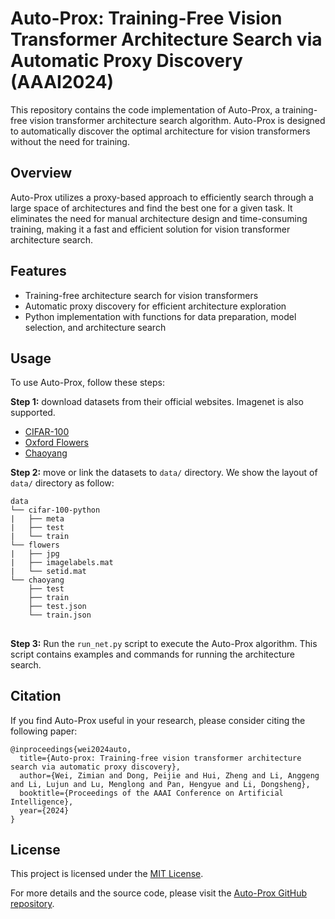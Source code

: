 # Auto-Prox: Training-Free Vision Transformer Architecture Search via Automatic Proxy Discovery (AAAI2024)

This repository contains the code implementation of Auto-Prox, a training-free vision transformer architecture search algorithm. Auto-Prox is designed to automatically discover the optimal architecture for vision transformers without the need for training.

## Overview
Auto-Prox utilizes a proxy-based approach to efficiently search through a large space of architectures and find the best one for a given task. It eliminates the need for manual architecture design and time-consuming training, making it a fast and efficient solution for vision transformer architecture search.

## Features
- Training-free architecture search for vision transformers
- Automatic proxy discovery for efficient architecture exploration
- Python implementation with functions for data preparation, model selection, and architecture search

## Usage
To use Auto-Prox, follow these steps:



**Step 1:** download datasets from their official websites. Imagenet is also supported.

- [CIFAR-100](https://www.cs.toronto.edu/~kriz/cifar.html)
- [Oxford Flowers](https://www.robots.ox.ac.uk/~vgg/data/flowers/102/)
- [Chaoyang](https://bupt-ai-cz.github.io/HSA-NRL/)

**Step 2:** move or link the datasets to `data/` directory. We show the layout of `data/` directory as follow:

```text
data
└── cifar-100-python
|   ├── meta
|   ├── test
|   └── train
└── flowers
|   ├── jpg
|   ├── imagelabels.mat
|   └── setid.mat
└── chaoyang
    ├── test
    ├── train
    ├── test.json
    └── train.json
```

## 

**Step 3:**  Run the `run_net.py` script to execute the Auto-Prox algorithm. This script contains examples and commands for running the architecture search.

## Citation

If you find Auto-Prox useful in your research, please consider citing the following paper:

```
@inproceedings{wei2024auto,
  title={Auto-prox: Training-free vision transformer architecture search via automatic proxy discovery},
  author={Wei, Zimian and Dong, Peijie and Hui, Zheng and Li, Anggeng and Li, Lujun and Lu, Menglong and Pan, Hengyue and Li, Dongsheng},
  booktitle={Proceedings of the AAAI Conference on Artificial Intelligence},
  year={2024}
}
```

## License

This project is licensed under the [MIT License](LICENSE).

For more details and the source code, please visit the [Auto-Prox GitHub repository](https://github.com/username/repo).
